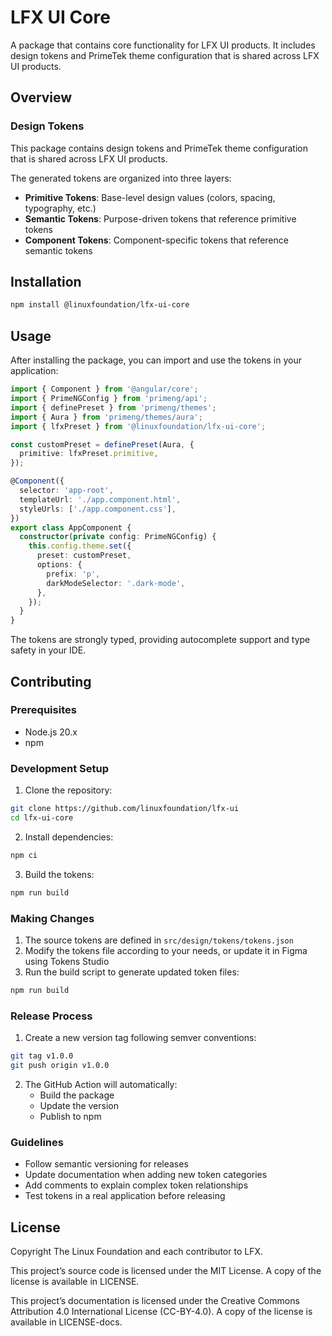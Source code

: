 # LFX UI Core

A package that contains core functionality for LFX UI products. It includes design tokens and PrimeTek theme configuration that is shared across LFX UI products.

## Overview

### Design Tokens

This package contains design tokens and PrimeTek theme configuration that is shared across LFX UI products.

The generated tokens are organized into three layers:

- **Primitive Tokens**: Base-level design values (colors, spacing, typography, etc.)
- **Semantic Tokens**: Purpose-driven tokens that reference primitive tokens
- **Component Tokens**: Component-specific tokens that reference semantic tokens

## Installation

```bash
npm install @linuxfoundation/lfx-ui-core
```

## Usage

After installing the package, you can import and use the tokens in your application:

```typescript
import { Component } from '@angular/core';
import { PrimeNGConfig } from 'primeng/api';
import { definePreset } from 'primeng/themes';
import { Aura } from 'primeng/themes/aura';
import { lfxPreset } from '@linuxfoundation/lfx-ui-core';

const customPreset = definePreset(Aura, {
  primitive: lfxPreset.primitive,
});

@Component({
  selector: 'app-root',
  templateUrl: './app.component.html',
  styleUrls: ['./app.component.css'],
})
export class AppComponent {
  constructor(private config: PrimeNGConfig) {
    this.config.theme.set({
      preset: customPreset,
      options: {
        prefix: 'p',
        darkModeSelector: '.dark-mode',
      },
    });
  }
}
```

The tokens are strongly typed, providing autocomplete support and type safety in your IDE.

## Contributing

### Prerequisites

- Node.js 20.x
- npm

### Development Setup

1. Clone the repository:

```bash
git clone https://github.com/linuxfoundation/lfx-ui
cd lfx-ui-core
```

2. Install dependencies:

```bash
npm ci
```

3. Build the tokens:

```bash
npm run build
```

### Making Changes

1. The source tokens are defined in `src/design/tokens/tokens.json`
2. Modify the tokens file according to your needs, or update it in Figma using Tokens Studio
3. Run the build script to generate updated token files:

```bash
npm run build
```

### Release Process

1. Create a new version tag following semver conventions:

```bash
git tag v1.0.0
git push origin v1.0.0
```

2. The GitHub Action will automatically:
   - Build the package
   - Update the version
   - Publish to npm

### Guidelines

- Follow semantic versioning for releases
- Update documentation when adding new token categories
- Add comments to explain complex token relationships
- Test tokens in a real application before releasing

## License

Copyright The Linux Foundation and each contributor to LFX.

This project’s source code is licensed under the MIT License. A copy of the license is available in LICENSE.

This project’s documentation is licensed under the Creative Commons Attribution 4.0 International License \(CC-BY-4.0\).
A copy of the license is available in LICENSE-docs.
